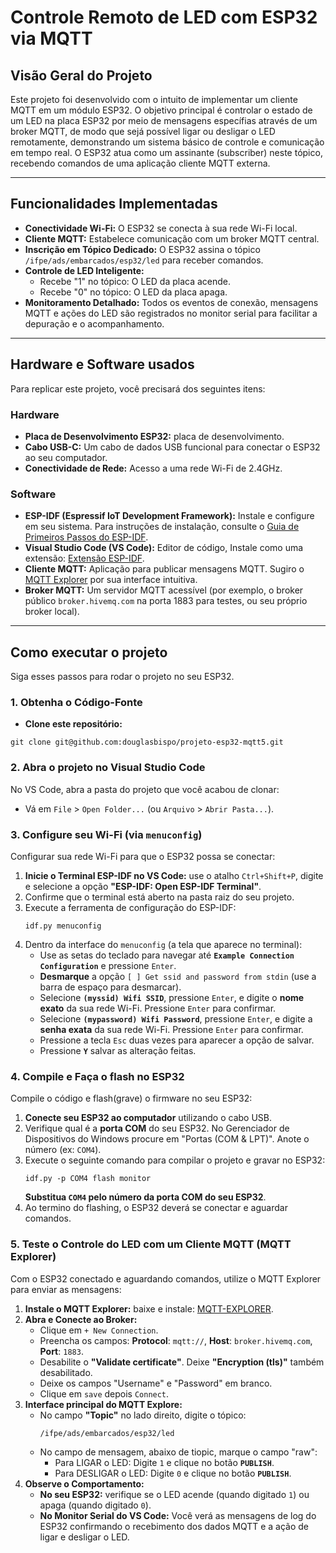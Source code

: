 # Controle Remoto de LED com ESP32 via MQTT

## Visão Geral do Projeto

Este projeto foi desenvolvido com o intuito de implementar um cliente MQTT em um módulo ESP32. O objetivo principal é controlar o estado de um LED na placa ESP32 por meio de mensagens específias através de um broker MQTT, de modo que sejá possível ligar ou desligar o LED remotamente, demonstrando um sistema básico de controle e comunicação em tempo real. O ESP32 atua como um assinante (subscriber) neste tópico, recebendo comandos de uma aplicação cliente MQTT externa.

*** 

## Funcionalidades Implementadas

* **Conectividade Wi-Fi:** O ESP32 se conecta à sua rede Wi-Fi local.
* **Cliente MQTT:** Estabelece comunicação com um broker MQTT central.
* **Inscrição em Tópico Dedicado:** O ESP32 assina o tópico `/ifpe/ads/embarcados/esp32/led` para receber comandos.
* **Controle de LED Inteligente:**
    * Recebe "1" no tópico: O LED da placa acende.
    * Recebe "0" no tópico: O LED da placa apaga.
* **Monitoramento Detalhado:** Todos os eventos de conexão, mensagens MQTT e ações do LED são registrados no monitor serial para facilitar a depuração e o acompanhamento.

***

## Hardware e Software usados

Para replicar este projeto, você precisará dos seguintes itens:

### Hardware

* **Placa de Desenvolvimento ESP32:** placa de desenvolvimento.
* **Cabo USB-C:** Um cabo de dados USB funcional para conectar o ESP32 ao seu computador.
* **Conectividade de Rede:** Acesso a uma rede Wi-Fi de 2.4GHz.

### Software

* **ESP-IDF (Espressif IoT Development Framework):** Instale e configure em seu sistema. Para instruções de instalação, consulte o [Guia de Primeiros Passos do ESP-IDF](https://docs.espressif.com/projects/esp-idf/en/stable/esp32/get-started/index.html).
* **Visual Studio Code (VS Code):** Editor de código, Instale como uma extensão: [Extensão ESP-IDF](https://github.com/espressif/vscode-esp-idf-extension).
* **Cliente MQTT:** Aplicação para publicar mensagens MQTT. Sugiro o [MQTT Explorer](https://mqtt-explorer.com/) por sua interface intuitiva.
* **Broker MQTT:** Um servidor MQTT acessível (por exemplo, o broker público `broker.hivemq.com` na porta 1883 para testes, ou seu próprio broker local).

***

## Como executar o projeto

Siga esses passos para rodar o projeto no seu ESP32.

### 1. Obtenha o Código-Fonte

* **Clone este repositório:**
```
git clone git@github.com:douglasbispo/projeto-esp32-mqtt5.git
```

### 2. Abra o projeto no Visual Studio Code

No VS Code, abra a pasta do projeto que você acabou de clonar:

* Vá em `File` > `Open Folder...` (ou `Arquivo` > `Abrir Pasta...`).

### 3. Configure seu Wi-Fi (via `menuconfig`)

Configurar sua rede Wi-Fi para que o ESP32 possa se conectar:

1.  **Inicie o Terminal ESP-IDF no VS Code:** use o atalho `Ctrl+Shift+P`, digite e selecione a opção **"ESP-IDF: Open ESP-IDF Terminal"**.
2.  Confirme que o terminal está aberto na pasta raiz do seu projeto.
3.  Execute a ferramenta de configuração do ESP-IDF:
    ```
    idf.py menuconfig
    ```
4.  Dentro da interface do `menuconfig` (a tela que aparece no terminal):
    * Use as setas do teclado para navegar até **`Example Connection Configuration`** e pressione `Enter`.
    * **Desmarque** a opção `[ ] Get ssid and password from stdin` (use a barra de espaço para desmarcar).
    * Selecione **`(myssid) Wifi SSID`**, pressione `Enter`, e digite o **nome exato** da sua rede Wi-Fi. Pressione `Enter` para confirmar.
    * Selecione **`(mypassword) Wifi Password`**, pressione `Enter`, e digite a **senha exata** da sua rede Wi-Fi. Pressione `Enter` para confirmar.
    * Pressione a tecla `Esc` duas vezes para aparecer a opção de salvar.
    * Pressione **`Y`** salvar as alteração feitas.

### 4. Compile e Faça o flash no ESP32

Compile o código e flash(grave) o firmware no seu ESP32:

1.  **Conecte seu ESP32 ao computador** utilizando o cabo USB.
2.  Verifique qual é a **porta COM** do seu ESP32. No Gerenciador de Dispositivos do Windows procure em "Portas (COM & LPT)". Anote o número (ex: `COM4`).
3.  Execute o seguinte comando para compilar o projeto e gravar no ESP32:
    ```
    idf.py -p COM4 flash monitor
    ```
    **Substitua `COM4` pelo número da porta COM do seu ESP32**.
4.  Ao termino do flashing, o ESP32 deverá se conectar e aguardar comandos.

### 5. Teste o Controle do LED com um Cliente MQTT (MQTT Explorer)

Com o ESP32 conectado e aguardando comandos, utilize o MQTT Explorer para enviar as mensagens:

1.  **Instale o MQTT Explorer:** baixe e instale: [MQTT-EXPLORER](https://mqtt-explorer.com/).
2.  **Abra e Conecte ao Broker:**
    * Clique em `+ New Connection`.
    * Preencha os campos: **Protocol**: `mqtt://`, **Host**: `broker.hivemq.com`, **Port**: `1883`.
    * Desabilite o **"Validate certificate"**. Deixe **"Encryption (tls)"** também desabilitado.
    * Deixe os campos "Username" e "Password" em branco.
    * Clique em `save` depois `Connect`.
3.  **Interface principal do MQTT Explore:**
    * No campo **"Topic"** no lado direito, digite o tópico:
        ```
        /ifpe/ads/embarcados/esp32/led
        ```
    * No campo de mensagem, abaixo de tiopic, marque o campo "raw":
        * Para LIGAR o LED: Digite `1` e clique no botão **`PUBLISH`**.
        * Para DESLIGAR o LED: Digite `0` e clique no botão **`PUBLISH`**.
4.  **Observe o Comportamento:**
    * **No seu ESP32:** verifique se o LED acende (quando digitado `1`) ou apaga (quando digitado `0`).
    * **No Monitor Serial do VS Code:** Você verá as mensagens de log do ESP32 confirmando o recebimento dos dados MQTT e a ação de ligar e desligar o LED.

